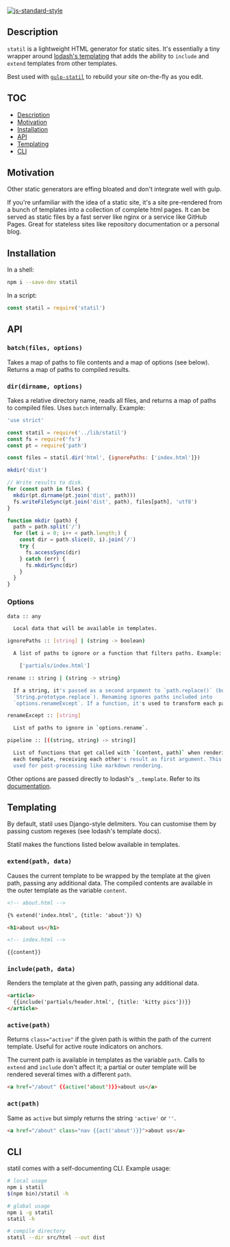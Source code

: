 [![js-standard-style](https://img.shields.io/badge/code%20style-standard-brightgreen.svg?style=flat)](http://standardjs.com)

## Description

`statil` is a lightweight HTML generator for static sites. It's essentially a
tiny wrapper around [lodash's templating](https://lodash.com/docs#template) that
adds the ability to `include` and `extend` templates from other templates.

Best used with [`gulp-statil`](https://github.com/Mitranim/gulp-statil) to
rebuild your site on-the-fly as you edit.

## TOC

* [Description](#description)
* [Motivation](#motivation)
* [Installation](#installation)
* [API](#api)
* [Templating](#templating)
* [CLI](#cli)

## Motivation

Other static generators are effing bloated and don't integrate well with gulp.

If you're unfamiliar with the idea of a static site, it's a site pre-rendered
from a bunch of templates into a collection of complete html pages. It can be
served as static files by a fast server like nginx or a service like GitHub
Pages. Great for stateless sites like repository documentation or a personal
blog.

## Installation

In a shell:

```sh
npm i --save-dev statil
```

In a script:

```javascript
const statil = require('statil')
```

## API

### `batch(files, options)`

Takes a map of paths to file contents and a map of options (see below). Returns
a map of paths to compiled results.

### `dir(dirname, options)`

Takes a relative directory name, reads all files, and returns a map of paths to
compiled files. Uses `batch` internally. Example:

```javascript
'use strict'

const statil = require('../lib/statil')
const fs = require('fs')
const pt = require('path')

const files = statil.dir('html', {ignorePaths: ['index.html']})

mkdir('dist')

// Write results to disk.
for (const path in files) {
  mkdir(pt.dirname(pt.join('dist', path)))
  fs.writeFileSync(pt.join('dist', path), files[path], 'utf8')
}

function mkdir (path) {
  path = path.split('/')
  for (let i = 0; i++ < path.length;) {
    const dir = path.slice(0, i).join('/')
    try {
      fs.accessSync(dir)
    } catch (err) {
      fs.mkdirSync(dir)
    }
  }
}
```

### Options

```sh
data :: any

  Local data that will be available in templates.

ignorePaths :: [string] | (string -> boolean)

  A list of paths to ignore or a function that filters paths. Example:

    ['partials/index.html']

rename :: string | (string -> string)

  If a string, it's passed as a second argument to `path.replace()` (built-in
  `String.prototype.replace`). Renaming ignores paths included into
  `options.renameExcept`. If a function, it's used to transform each path.

renameExcept :: [string]

  List of paths to ignore in `options.rename`.

pipeline :: [((string, string) -> string)]

  List of functions that get called with `(content, path)` when rendering
  each template, receiving each other's result as first argument. This can be
  used for post-processing like markdown rendering.
```

Other options are passed directly to lodash's `_.template`. Refer to its
<a href="https://lodash.com/docs#template" target="_blank">documentation</a>.

## Templating

By default, statil uses Django-style delimiters. You can customise them by
passing custom regexes (see lodash's template docs).

Statil makes the functions listed below available in templates.

### `extend(path, data)`

Causes the current template to be wrapped by the template at the given path,
passing any additional data. The compiled contents are available in the outer
template as the variable `content`.

```html
<!-- about.html -->

{% extend('index.html', {title: 'about'}) %}

<h1>about us</h1>
```

```html
<!-- index.html -->

{{content}}
```

### `include(path, data)`

Renders the template at the given path, passing any additional data.

```html
<article>
  {{include('partials/header.html', {title: 'kitty pics'})}}
</article>
```

### `active(path)`

Returns `class="active"` if the given path is within the path of the current
template. Useful for active route indicators on anchors.

The current path is available in templates as the variable `path`. Calls to
`extend` and `include` don't affect it; a partial or outer template will be
rendered several times with a different `path`.

```html
<a href="/about" {{active('about')}}>about us</a>
```

### `act(path)`

Same as `active` but simply returns the string `'active'` or `''`.

```html
<a href="/about" class="nav {{act('about')}}">about us</a>
```

## CLI

statil comes with a self-documenting CLI. Example usage:

```sh
# local usage
npm i statil
$(npm bin)/statil -h

# global usage
npm i -g statil
statil -h

# compile directory
statil --dir src/html --out dist
```
